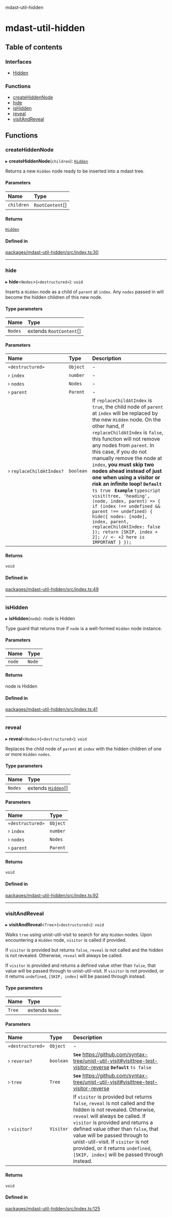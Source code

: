 mdast-util-hidden

# mdast-util-hidden

## Table of contents

### Interfaces

- [Hidden](interfaces/Hidden.md)

### Functions

- [createHiddenNode](README.md#createhiddennode)
- [hide](README.md#hide)
- [isHidden](README.md#ishidden)
- [reveal](README.md#reveal)
- [visitAndReveal](README.md#visitandreveal)

## Functions

### createHiddenNode

▸ **createHiddenNode**(`children`): [`Hidden`](interfaces/Hidden.md)

Returns a new `Hidden` node ready to be inserted into a mdast tree.

#### Parameters

| Name | Type |
| :------ | :------ |
| `children` | `RootContent`[] |

#### Returns

[`Hidden`](interfaces/Hidden.md)

#### Defined in

[packages/mdast-util-hidden/src/index.ts:30](https://github.com/Xunnamius/unified-utils/blob/cc4d623/packages/mdast-util-hidden/src/index.ts#L30)

___

### hide

▸ **hide**\<`Nodes`\>(`«destructured»`): `void`

Inserts a `Hidden` node as a child of `parent` at `index`. Any `nodes` passed
in will become the hidden children of this new node.

#### Type parameters

| Name | Type |
| :------ | :------ |
| `Nodes` | extends `RootContent`[] |

#### Parameters

| Name | Type | Description |
| :------ | :------ | :------ |
| `«destructured»` | `Object` | - |
| › `index` | `number` | - |
| › `nodes` | `Nodes` | - |
| › `parent` | `Parent` | - |
| › `replaceChildAtIndex?` | `boolean` | If `replaceChildAtIndex` is `true`, the child node of `parent` at `index` will be replaced by the new `Hidden` node. On the other hand, if `replaceChildAtIndex` is `false`, this function will not remove any nodes from `parent`. In this case, if you do not manually remove the node at `index`, **you must skip two nodes ahead instead of just one when using a visitor or risk an infinite loop!** **`Default`** ```ts true ``` **`Example`** ```typescript visit(tree, 'heading', (node, index, parent) => { if (index !== undefined && parent !== undefined) { hide({ nodes: [node], index, parent, replaceChildAtIndex: false }); return [SKIP, index + 2]; // <- +2 here is IMPORTANT } }); ``` |

#### Returns

`void`

#### Defined in

[packages/mdast-util-hidden/src/index.ts:49](https://github.com/Xunnamius/unified-utils/blob/cc4d623/packages/mdast-util-hidden/src/index.ts#L49)

___

### isHidden

▸ **isHidden**(`node`): node is Hidden

Type guard that returns true if `node` is a well-formed `Hidden` node
instance.

#### Parameters

| Name | Type |
| :------ | :------ |
| `node` | `Node` |

#### Returns

node is Hidden

#### Defined in

[packages/mdast-util-hidden/src/index.ts:41](https://github.com/Xunnamius/unified-utils/blob/cc4d623/packages/mdast-util-hidden/src/index.ts#L41)

___

### reveal

▸ **reveal**\<`Nodes`\>(`«destructured»`): `void`

Replaces the child node of `parent` at `index` with the hidden children of
one or more `Hidden` `nodes`.

#### Type parameters

| Name | Type |
| :------ | :------ |
| `Nodes` | extends [`Hidden`](interfaces/Hidden.md)[] |

#### Parameters

| Name | Type |
| :------ | :------ |
| `«destructured»` | `Object` |
| › `index` | `number` |
| › `nodes` | `Nodes` |
| › `parent` | `Parent` |

#### Returns

`void`

#### Defined in

[packages/mdast-util-hidden/src/index.ts:92](https://github.com/Xunnamius/unified-utils/blob/cc4d623/packages/mdast-util-hidden/src/index.ts#L92)

___

### visitAndReveal

▸ **visitAndReveal**\<`Tree`\>(`«destructured»`): `void`

Walks `tree` using unist-util-visit to search for any `Hidden` nodes. Upon
encountering a `Hidden` node, `visitor` is called if provided.

If `visitor` is provided but returns `false`, `reveal` is not called and the
hidden is not revealed. Otherwise, `reveal` will always be called.

If `visitor` is provided and returns a defined value other than `false`, that
value will be passed through to unist-util-visit. If `visitor` is not
provided, or it returns `undefined`, `[SKIP, index]` will be passed through
instead.

#### Type parameters

| Name | Type |
| :------ | :------ |
| `Tree` | extends `Node` |

#### Parameters

| Name | Type | Description |
| :------ | :------ | :------ |
| `«destructured»` | `Object` | - |
| › `reverse?` | `boolean` | **`See`** https://github.com/syntax-tree/unist-util-visit#visittree-test-visitor-reverse **`Default`** ```ts false ``` |
| › `tree` | `Tree` | **`See`** https://github.com/syntax-tree/unist-util-visit#visittree-test-visitor-reverse |
| › `visitor?` | `Visitor` | If `visitor` is provided but returns `false`, `reveal` is not called and the hidden is not revealed. Otherwise, `reveal` will always be called. If `visitor` is provided and returns a defined value other than `false`, that value will be passed through to unist-util-visit. If `visitor` is not provided, or it returns `undefined`, `[SKIP, index]` will be passed through instead. |

#### Returns

`void`

#### Defined in

[packages/mdast-util-hidden/src/index.ts:125](https://github.com/Xunnamius/unified-utils/blob/cc4d623/packages/mdast-util-hidden/src/index.ts#L125)
